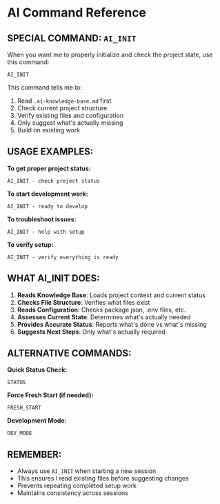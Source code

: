 # AI Command Reference

## SPECIAL COMMAND: `AI_INIT`

When you want me to properly initialize and check the project state, use this command:

```
AI_INIT
```

This command tells me to:
1. Read `.ai-knowledge-base.md` first
2. Check current project structure
3. Verify existing files and configuration
4. Only suggest what's actually missing
5. Build on existing work

## USAGE EXAMPLES:

**To get proper project status:**
```
AI_INIT - check project status
```

**To start development work:**
```
AI_INIT - ready to develop
```

**To troubleshoot issues:**
```
AI_INIT - help with setup
```

**To verify setup:**
```
AI_INIT - verify everything is ready
```

## WHAT AI_INIT DOES:

1. **Reads Knowledge Base**: Loads project context and current status
2. **Checks File Structure**: Verifies what files exist
3. **Reads Configuration**: Checks package.json, .env files, etc.
4. **Assesses Current State**: Determines what's actually needed
5. **Provides Accurate Status**: Reports what's done vs what's missing
6. **Suggests Next Steps**: Only what's actually required

## ALTERNATIVE COMMANDS:

**Quick Status Check:**
```
STATUS
```

**Force Fresh Start (if needed):**
```
FRESH_START
```

**Development Mode:**
```
DEV_MODE
```

## REMEMBER:
- Always use `AI_INIT` when starting a new session
- This ensures I read existing files before suggesting changes
- Prevents repeating completed setup work
- Maintains consistency across sessions


